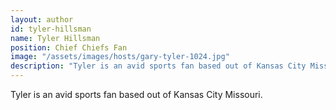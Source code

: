 ```yaml
---
layout: author
id: tyler-hillsman
name: Tyler Hillsman
position: Chief Chiefs Fan
image: "/assets/images/hosts/gary-tyler-1024.jpg"
description: "Tyler is an avid sports fan based out of Kansas City Missouri."
---
```

Tyler is an avid sports fan based out of Kansas City Missouri.